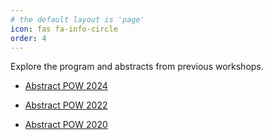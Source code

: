 ```yaml
---
# the default layout is 'page'
icon: fas fa-info-circle
order: 4
---
```


Explore the program and abstracts from previous workshops.

* <a href="https://drive.google.com/file/d/1b1fWmfqRkc35i6_S-dhKk2Q3DzfARC9Y/view?usp=drive_link">Abstract POW 2024</a>

* <a href="https://drive.google.com/file/d/1yovguwjH42vCKGx5BDPK5mgv3Zamdh7H/view?usp=drive_link">Abstract POW 2022</a>

* <a href="https://drive.google.com/file/d/1BRiIL5oxu2BdkjGcsvaaGHsAX4X3hzK3/view?usp=drive_link">Abstract POW 2020</a>

